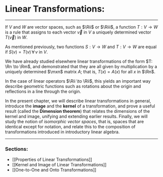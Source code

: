 # Linear Transformations:

***

If *V* and *W* are vector spaces, such as $\Rii$ or $\Riii$, a function $T:V \to W$ is a rule that assigns to each vector $\vec{v}$ in *V* a uniquely determined vector $T(\vec{v})$ in *W*. 

As mentioned previously, two functions $S:V\to W$ and $T:V \to W$ are equal if $S(v) = T (v) \, \forall\,v \text{ in }V.$



We have already studied elsewhere linear transformations of the form $T: \Rn \to \Rm$, and demonstrated that they are all given by multiplication by a uniquely determined $\mxn$ matrix $A$; that is, $T(x) = A(x)$ for all $x$ in $\Rn$. 

In the case of linear operators $\Rii \to \Rii$, this yields an important way describe geometric functions such as rotations about the origin and reflections in a line through the origin. 

In the present chapter, we will describe linear transformations in general, introduce the **image** and the **kernel** of a transformation, and prove a useful result (called the **Dimension theorem**) that relates the dimensions of the kernel and image, unifying and extending earlier results. Finally, we will study the notion of *isomorphic vector spaces*, that is, spaces that are identical except for notation, and relate this to the composition of transformations introduced in introductory linear algebra. 




***

### Sections:

- [[Properties of Linear Transformations]]
- [[Kernel and Image of Linear Transformations]]
- [[One-to-One and Onto Transformations]]

